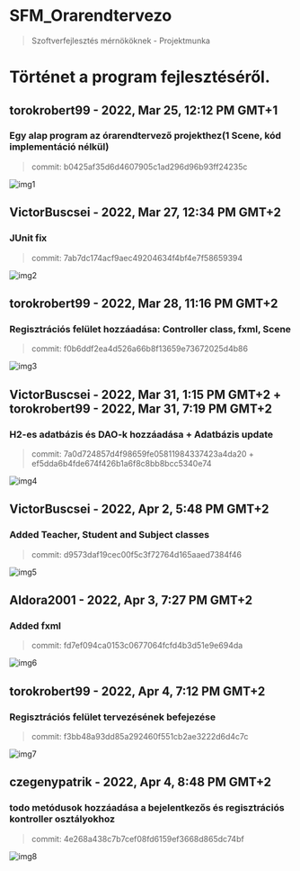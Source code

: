 # SFM_Orarendtervezo
> Szoftverfejlesztés mérnököknek - Projektmunka
# Történet a program fejlesztéséről.

## torokrobert99 - 2022, Mar 25, 12:12 PM GMT+1
### Egy alap program az órarendtervező projekthez(1 Scene, kód implementáció nélkül)
>commit: b0425af35d6d4607905c1ad296d96b93ff24235c

![img1](./screenshots/img1.png)
## VictorBuscsei - 2022, Mar 27, 12:34 PM GMT+2
### JUnit fix
>commit: 7ab7dc174acf9aec49204634f4bf4e7f58659394

![img2](./screenshots/img2.png)
## torokrobert99 - 2022, Mar 28, 11:16 PM GMT+2
### Regisztrációs felület hozzáadása: Controller class, fxml, Scene
>commit: f0b6ddf2ea4d526a66b8f13659e73672025d4b86

![img3](./screenshots/img3.png)
## VictorBuscsei - 2022, Mar 31, 1:15 PM GMT+2 + torokrobert99 - 2022, Mar 31, 7:19 PM GMT+2
### H2-es adatbázis és DAO-k hozzáadása + Adatbázis update
>commit: 7a0d724857d4f98659fe05811984337423a4da20 + ef5dda6b4fde674f426b1a6f8c8bb8bcc5340e74

![img4](./screenshots/img4.png)
## VictorBuscsei - 2022, Apr 2, 5:48 PM GMT+2
### Added Teacher, Student and Subject classes
>commit: d9573daf19cec00f5c3f72764d165aaed7384f46

![img5](./screenshots/img5.png)
## Aldora2001 - 2022, Apr 3, 7:27 PM GMT+2
### Added fxml
>commit: fd7ef094ca0153c0677064fcfd4b3d51e9e694da

![img6](./screenshots/img6.png)
## torokrobert99 - 2022, Apr 4, 7:12 PM GMT+2
### Regisztrációs felület tervezésének befejezése
>commit: f3bb48a93dd85a292460f551cb2ae3222d6d4c7c

![img7](./screenshots/img7.png)
## czegenypatrik - 2022, Apr 4, 8:48 PM GMT+2
### todo metódusok hozzáadása a bejelentkezős és regisztrációs kontroller osztályokhoz
>commit: 4e268a438c7b7cef08fd6159ef3668d865dc74bf

![img8](./screenshots/img8.png)
